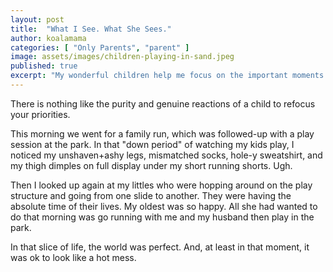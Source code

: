 ```yaml
---
layout: post
title:  "What I See. What She Sees."
author: koalamama
categories: [ "Only Parents", "parent" ]
image: assets/images/children-playing-in-sand.jpeg
published: true
excerpt: "My wonderful children help me focus on the important moments in life."
---
```


There is nothing like the purity and genuine reactions of a child to refocus your priorities.

This morning we went for a family run, which was followed-up with a play session at the park.  In that "down period" of watching my kids play, I noticed my unshaven+ashy legs, mismatched socks, hole-y sweatshirt, and my thigh dimples on full display under my short running shorts.  Ugh.

Then I looked up again at my littles who were hopping around on the play structure and going from one slide to another. They were having the absolute time of their lives.  My oldest was so happy. All she had wanted to do that morning was go running with me and my husband then play in the park.

In that slice of life, the world was perfect. And, at least in that moment, it was ok to look like a hot mess.